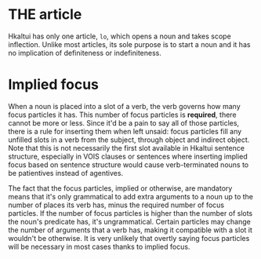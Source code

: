 # THE article

Hkaltui has only one article, `lo`, which opens a noun and takes scope inflection. Unlike most articles, its sole purpose is to start a noun and it has no implication of definiteness or indefiniteness.

# Implied focus

When a noun is placed into a slot of a verb, the verb governs how many focus particles it has. This number of focus particles is **required**, there cannot be more or less. Since it'd be a pain to say all of those particles, there is a rule for inserting them when left unsaid: focus particles fill any unfilled slots in a verb from the subject, through object and indirect object. Note that this is not necessarily the first slot available in Hkaltui sentence structure, especially in VOIS clauses or sentences where inserting implied focus based on sentence structure would cause verb-terminated nouns to be patientives instead of agentives.

The fact that the focus particles, implied or otherwise, are mandatory means that it's only grammatical to add extra arguments to a noun up to the number of places its verb has, minus the required number of focus particles. If the number of focus particles is higher than the number of slots the noun's predicate has, it's ungrammatical. Certain particles may change the number of arguments that a verb has, making it compatible with a slot it wouldn't be otherwise. It is very unlikely that overtly saying focus particles will be necessary in most cases thanks to implied focus.